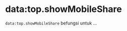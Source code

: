 data:top.showMobileShare
========================

`data:top.showMobileShare` befungsi untuk &hellip;